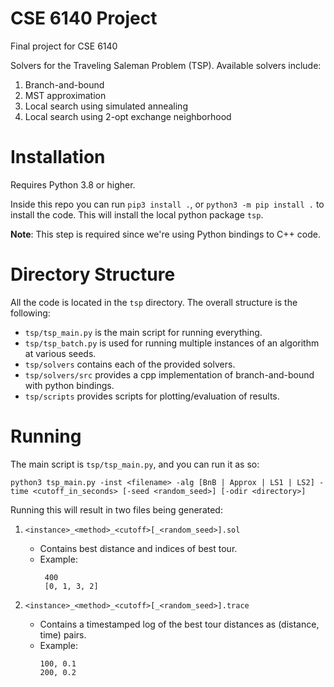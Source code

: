 # CSE 6140 Project

Final project for CSE 6140

Solvers for the Traveling Saleman Problem (TSP). Available solvers include:

1. Branch-and-bound
2. MST approximation
3. Local search using simulated annealing
4. Local search using 2-opt exchange neighborhood

# Installation

Requires Python 3.8 or higher.

Inside this repo you can run `pip3 install .`,  or `python3 -m pip install .` to install the code.
This will install the local python package `tsp`.

__Note__: This step is required since we're using Python bindings to C++ code.


# Directory Structure

All the code is located in the `tsp` directory. The overall structure is the following:

* `tsp/tsp_main.py` is the main script for running everything.
* `tsp/tsp_batch.py` is used for running multiple instances of an algorithm at various seeds.
* `tsp/solvers` contains each of the provided solvers.
* `tsp/solvers/src` provides a cpp implementation of branch-and-bound with python bindings.
* `tsp/scripts` provides scripts for plotting/evaluation of results.

# Running

The main script is `tsp/tsp_main.py`, and you can run it as so:

```
python3 tsp_main.py -inst <filename> -alg [BnB | Approx | LS1 | LS2] -time <cutoff_in_seconds> [-seed <random_seed>] [-odir <directory>]
```

Running this will result in two files being generated:

1. `<instance>_<method>_<cutoff>[_<random_seed>].sol`
   - Contains best distance and indices of best tour.
   - Example:
	 ```
      400
      [0, 1, 3, 2]
     ```
   
2. `<instance>_<method>_<cutoff>[_<random_seed>].trace`
   - Contains a timestamped log of the best tour distances as (distance, time) pairs.
   - Example:
     ```
     100, 0.1
     200, 0.2
     ```

